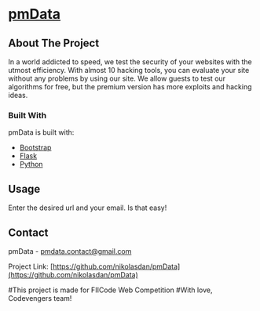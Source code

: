 
<!-- PROJECT LOGO -->
<br />
<p align="center">
  <a href="https://github.com/nikolasdan/pmData">
    <h1 style="color: #007bff"><strong>pmData</strong></h1>
  </a>


<!-- ABOUT THE PROJECT -->
## About The Project

In a world addicted to speed, we test the security of your websites with the utmost efficiency. With almost 10 hacking tools, you can evaluate your site without any problems by using our site. We allow guests to test our algorithms for free, but the premium version has more exploits and hacking ideas.

### Built With

pmData is built with:
* [Bootstrap](https://getbootstrap.com)
* [Flask](https://flask.palletsprojects.com/en/2.0.x/)
* [Python](https://www.python.org/)


<!-- USAGE -->
## Usage
Enter the desired url and your email. Is that easy!

<!-- CONTACT -->
## Contact

pmData - pmdata.contact@gmail.com

Project Link: [https://github.com/nikolasdan/pmData](https://github.com/nikolasdan/pmData)



#This project is made for FIICode Web Competition
#With love, Codevengers team!


